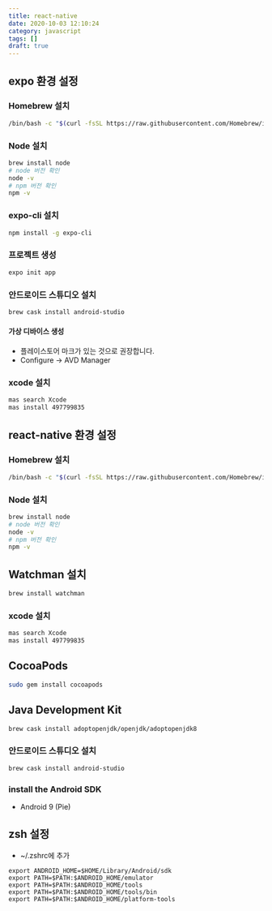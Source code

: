 ```yaml
---
title: react-native
date: 2020-10-03 12:10:24
category: javascript
tags: []
draft: true
---
```


## expo 환경 설정

### Homebrew 설치

```zsh
/bin/bash -c "$(curl -fsSL https://raw.githubusercontent.com/Homebrew/install/master/install.sh)"
```

### Node 설치

```zsh
brew install node
# node 버전 확인
node -v
# npm 버전 확인
npm -v
```

### expo-cli 설치

```zsh
npm install -g expo-cli
```

### 프로젝트 생성

```zsh
expo init app
```

### 안드로이드 스튜디오 설치

```zsh
brew cask install android-studio
```

#### 가상 디바이스 생성

- 플레이스토어 마크가 있는 것으로 권장합니다.
- Configure -> AVD Manager

### xcode 설치

```zsh
mas search Xcode
mas install 497799835
```

## react-native 환경 설정

### Homebrew 설치

```zsh
/bin/bash -c "$(curl -fsSL https://raw.githubusercontent.com/Homebrew/install/master/install.sh)"
```

### Node 설치

```zsh
brew install node
# node 버전 확인
node -v
# npm 버전 확인
npm -v
```

## Watchman 설치

```zsh
brew install watchman
```

### xcode 설치

```zsh
mas search Xcode
mas install 497799835
```

## CocoaPods

```zsh
sudo gem install cocoapods
```

## Java Development Kit

```zsh
brew cask install adoptopenjdk/openjdk/adoptopenjdk8
```

### 안드로이드 스튜디오 설치

```zsh
brew cask install android-studio
```

### install the Android SDK

- Android 9 (Pie)

## zsh 설정

- ~/.zshrc에 추가

```vim
export ANDROID_HOME=$HOME/Library/Android/sdk
export PATH=$PATH:$ANDROID_HOME/emulator
export PATH=$PATH:$ANDROID_HOME/tools
export PATH=$PATH:$ANDROID_HOME/tools/bin
export PATH=$PATH:$ANDROID_HOME/platform-tools
```
